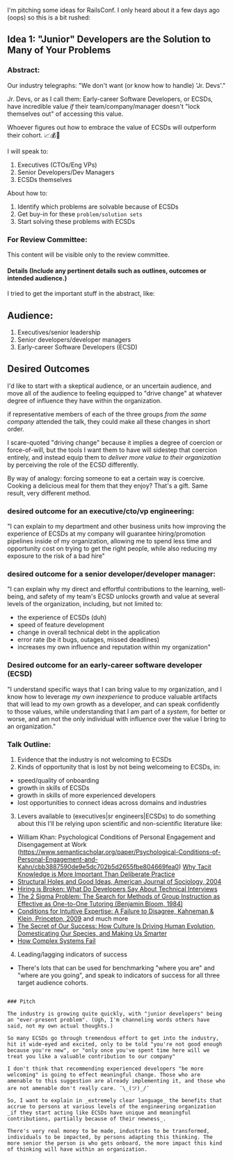 ---
---

I'm pitching some ideas for RailsConf. I only heard about it a few days ago (oops) so this is a bit rushed:

## Idea 1: "Junior" Developers are the Solution to Many of Your Problems

### Abstract:

Our industry telegraphs: "We don't want (or know how to handle) 'Jr. Devs'."

Jr. Devs, or as I call them: Early-career Software Developers, or ECSDs, have incredible value _if_ their team/company/manager doesn't "lock themselves out" of accessing this value.

Whoever figures out how to embrace the value of ECSDs will outperform their cohort. 📈💰🤗

I will speak to:

1. Executives (CTOs/Eng VPs)
2. Senior Developers/Dev Managers
3. ECSDs themselves

About how to:

1. Identify which problems are solvable because of ECSDs
2. Get buy-in for these `problem/solution sets`
3. Start solving these problems with ECSDs

### For Review Committee:

This content will be visible only to the review committee.

#### Details (Include any pertinent details such as outlines, outcomes or intended audience.)

I tried to get the important stuff in the abstract, like:

## Audience:

1. Executives/senior leadership
2. Senior developers/developer managers
3. Early-career Software Developers (ECSD)

## Desired Outcomes

I'd like to start with a skeptical audience, or an uncertain audience, and move all of the audience to feeling equipped to "drive change" at whatever degree of influence they have within the organization. 

if representative members of each of the three groups *from the same company* attended the talk, they could make all these changes in short order.

I scare-quoted "driving change" because it implies a degree of coercion or force-of-will, but the tools I want them to have will sidestep that coercion entirely, and instead equip them to _deliver more value to their organization_ by perceiving the role of the ECSD differently. 

By way of analogy: forcing someone to eat a certain way is coercive. Cooking a delicious meal for them that they enjoy? That's a gift. Same result, very different method.


### desired outcome for an executive/cto/vp engineering:

"I can explain to my department and other business units how improving the experience of ECSDs at my company will guarantee hiring/promotion pipelines inside of my organization, allowing me to spend less time and opportunity cost on trying to get the right people, while also reducing my exposure to the risk of a bad hire"

### desired outcome for a senior developer/developer manager:

"I can explain why my direct and effortful contributions to the learning, well-being, and safety of my team's ECSD unlocks growth and value at several levels of the organization, including, but not limited to: 

- the experience of ECSDs (duh)
- speed of feature development
- change in overall technical debt in the application
- error rate (be it bugs, outages, missed deadlines)
- increases my own influence and reputation within my organization"

### Desired outcome for an early-career software developer (ECSD)

"I understand specific ways that I can bring value to my organization, and I know how to leverage _my own inexperience_ to produce valuable artifacts that will lead to my own growth as a developer, and can speak confidently to those values, while understanding that I am part of a _system_, for better or worse, and am not the only individual with influence over the value I bring to an organization."

### Talk Outline:

1. Evidence that the industry is not welcoming to ECSDs
2. Kinds of opportunity that is lost by not being welcomeing to ECSDs, in:
  - speed/quality of onboarding
  - growth in skills of ECSDs
  - growth in skills of more experienced developers
  - lost opportunities to connect ideas across domains and industries
3. Levers available to (executives|sr engineers|ECSDs) to do something about this
  I'll be relying upon scientific and non-scientific literature like:
  - William Khan: Psychological Conditions of Personal Engagement and Disengagement at Work (https://www.semanticscholar.org/paper/Psychological-Conditions-of-Personal-Engagement-and-Kahn/cbb3887590de9e5dc702b5d2655fbe804669fea0)
  [Why Tacit Knowledge is More Important Than Deliberate Practice](https://commoncog.com/blog/tacit-knowledge-is-a-real-thing/)
  - [Structural Holes and Good Ideas, American Journal of Sociology, 2004](https://www.journals.uchicago.edu/doi/abs/10.1086/421787)
  - [Hiring is Broken: What Do Developers Say About Technical Interviews](https://www.researchgate.net/publication/334448588_Hiring_is_Broken_What_Do_Developers_Say_About_Technical_Interviews)
  - [The 2 Sigma Problem: The Search for Methods of Group Instruction as Effective as One-to-One Tutoring (Benjamin Bloom, 1984)](http://web.mit.edu/5.95/readings/bloom-two-sigma.pdf)
  - [Conditions for Intuitive Expertise: A Failure to Disagree, Kahneman & Klein, Princeton, 2009](https://pubmed.ncbi.nlm.nih.gov/19739881/)
  and much more
  - [The Secret of Our Success: How Culture Is Driving Human Evolution, Domesticating Our Species, and Making Us Smarter](https://www.amazon.com/Secret-Our-Success-Evolution-Domesticating/dp/0691166854)
  - [How Complex Systems Fail](https://how.complexsystems.fail/)
4. Leading/lagging indicators of success
  - There's lots that can be used for benchmarking "where you are" and "where are you going", and speak to indicators of success for all three target audience cohorts.
```

### Pitch

The industry is growing quite quickly, with "junior developers" being an "ever-present problem". (Ugh, I'm channeling words others have said, not my own actual thoughts.)

So many ECSDs go through tremendous effort to get into the industry, hit it wide-eyed and excited, only to be told "you're not good enough because you're new", or "only once you've spent time here will we treat you like a valuable contribution to our company"

I don't think that recommending experienced developers "be more welcoming" is going to effect meaningful change. Those who are amenable to this suggestion are already implementing it, and those who are not amenable don't really care. ¯\_(ツ)_/¯ 

So, I want to explain in _extremely clear language_ the benefits that accrue to persons at various levels of the engineering organization _if they start acting like ECSDs have unique and meaningful contributions, partially because of their newness_.

There's very real money to be made, industries to be transformed, individuals to be impacted, by persons adapting this thinking. The more senior the person is who gets onboard, the more impact this kind of thinking will have within an organization. 


